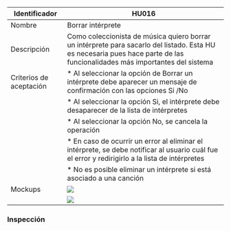 | Identificador           | HU016                   | 
|-------------------------|------------------------------| 
| Nombre                  | Borrar intérprete | 
| Descripción             | Como coleccionista de música quiero borrar un intérprete para sacarlo del listado. Esta HU es necesaria pues hace parte de las funcionalidades más importantes del sistema | 
| Criterios de aceptación | * Al seleccionar la opción de Borrar un intérprete debe aparecer un mensaje de confirmación con las opciones Si /No |
| | * Al seleccionar la opción Si, el intérprete debe desaparecer de la lista de intérpretes |
| | * Al seleccionar la opción No, se cancela la operación |
| | * En caso de ocurrir un error al eliminar el intérprete, se debe notificar al usuario cuál fue el error y redirigirlo a la lista de intérpretes |
| | * No es posible eliminar un intérprete si está asociado a una canción | 
| Mockups                 | ![](https://github.com/MISW-4101-Practicas/TutorialCanciones/wiki/mockups/borrar_interprete1.png)                 | 
| | ![](https://github.com/MISW-4101-Practicas/TutorialCanciones/wiki/mockups/borrar_interprete2.png)                 | 

### Inspección
